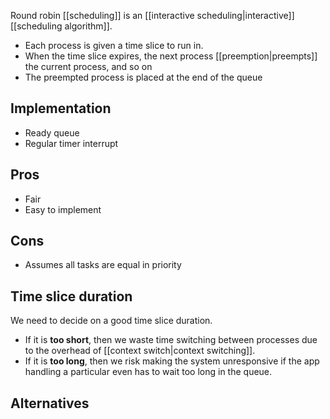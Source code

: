 Round robin [[scheduling]] is an [[interactive scheduling|interactive]] [[scheduling algorithm]].

- Each process is given a time slice to run in.
- When the time slice expires, the next process [[preemption|preempts]] the current process, and so on
- The preempted process is placed at the end of the queue

## Implementation
- Ready queue
- Regular timer interrupt

## Pros
- Fair
- Easy to implement

## Cons
- Assumes all tasks are equal in priority

## Time slice duration
We need to decide on a good time slice duration.

- If it is **too short**, then we waste time switching between processes due to the overhead of [[context switch|context switching]].
- If it is **too long**, then we risk making the system unresponsive if the app handling a particular even has to wait too long in the queue.

## Alternatives